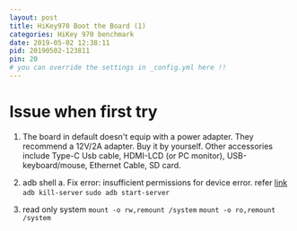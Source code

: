 ```yaml
---
layout: post
title: HiKey970 Boot the Board (1)
categories: HiKey 970 benchmark
date: 2019-05-02 12:38:11
pid: 20190502-123811
pin: 20
# you can override the settings in _config.yml here !!
---
```


# Issue when first try

1. The board in default doesn't equip with a power adapter. They recommend a 12V/2A adapter. Buy it by yourself. Other accessories include Type-C Usb cable, HDMI-LCD (or PC monitor), USB-keyboard/mouse, Ethernet Cable, SD card.

2. adb shell
  a. Fix error: insufficient permissions for device error. refer [link](https://itsfoss.com/fix-error-insufficient-permissions-device/)
  `adb kill-server`
  `sudo adb start-server`

3. read only system
  `mount -o rw,remount /system`
  `mount -o ro,remount /system`
